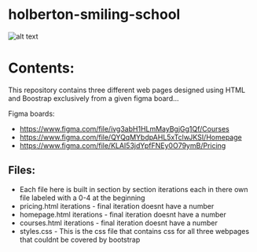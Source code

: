 # holberton-smiling-school
![alt text](https://external-content.duckduckgo.com/iu/?u=https%3A%2F%2Fwww.holbertonschool.com%2Fholberton-logo-simple.png&f=1&nofb=1)

# Contents:
This repository contains three different web pages designed using HTML and Boostrap exclusively from a given figma board...

Figma boards:
* https://www.figma.com/file/ivg3abH1HLmMayBgjGg1Qf/Courses
* https://www.figma.com/file/QYQqMYbdpAHL5xTclwJKSI/Homepage
* https://www.figma.com/file/KLAI53jdYpfFNEy0O79ymB/Pricing

## Files:
* Each file here is built in section by section iterations each in there own file labeled with a 0-4 at the beginning
* pricing.html iterations - final iteration doesnt have a number
* homepage.html iterations - final iteration doesnt have a number
* courses.html iterations  - final iteration doesnt have a number
* styles.css - This is the css file that contains css for all three webpages that couldnt be covered by bootstrap